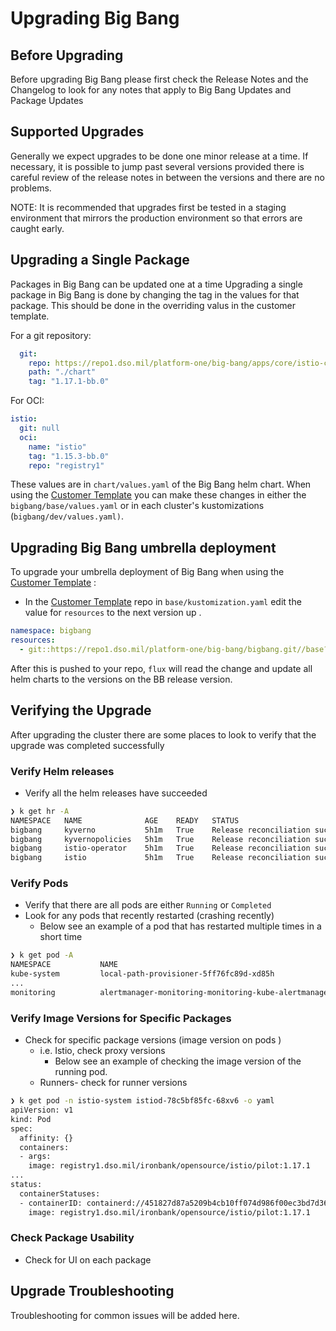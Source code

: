 # Upgrading Big Bang

## Before Upgrading
Before upgrading Big Bang please first check the Release Notes and the Changelog to look for any notes that apply to Big Bang Updates and Package Updates

## Supported Upgrades
Generally we expect upgrades to be done one minor release at a time.  If necessary, it is possible to jump past several versions provided there is careful review of the release notes in between the versions and there are no problems.

NOTE: It is recommended that upgrades first be tested in a staging environment that mirrors the production environment so that errors are caught early.

## Upgrading a Single Package
Packages in Big Bang can be updated one at a time
Upgrading a single package in Big Bang is done by changing the tag in the values for that package.  This should be done in the overriding valus in the customer template.

For a git repository:

```yaml
  git:
    repo: https://repo1.dso.mil/platform-one/big-bang/apps/core/istio-controlplane.git
    path: "./chart"
    tag: "1.17.1-bb.0"
```

For OCI:

```yaml
istio:
  git: null
  oci:
    name: "istio"
    tag: "1.15.3-bb.0"
    repo: "registry1"
```

These values are in `chart/values.yaml` of the Big Bang helm chart.
When using the [Customer Template](https://repo1.dso.mil/big-bang/customers/template) you can make these changes in either the `bigbang/base/values.yaml` or in each cluster's kustomizations (`bigbang/dev/values.yaml)`.

## Upgrading Big Bang umbrella deployment
To upgrade your umbrella deployment of Big Bang when using the [Customer Template](https://repo1.dso.mil/big-bang/customers/template) :
* In the [Customer Template](https://repo1.dso.mil/big-bang/customers/template) repo in `base/kustomization.yaml` edit the value for `resources` to the next version up .

```yaml
namespace: bigbang
resources:
  - git::https://repo1.dso.mil/platform-one/big-bang/bigbang.git//base?ref=release-1.56.x
```

After this is pushed to your repo, `flux` will read the change and update all helm charts to the versions on the BB release version.

## Verifying the Upgrade
After upgrading the cluster there are some places to look to verify that the upgrade was completed successfully

### Verify Helm releases 
 - Verify all the helm releases have succeeded
```bash
❯ k get hr -A
NAMESPACE   NAME              AGE    READY   STATUS
bigbang     kyverno           5h1m   True    Release reconciliation succeeded
bigbang     kyvernopolicies   5h1m   True    Release reconciliation succeeded
bigbang     istio-operator    5h1m   True    Release reconciliation succeeded
bigbang     istio             5h1m   True    Release reconciliation succeeded
```

### Verify Pods
 - Verify that there are all pods are either `Running` or `Completed`
 - Look for any pods that recently restarted (crashing recently)
   - Below see an example of a pod that has restarted multiple times in a short time
```bash
❯ k get pod -A
NAMESPACE           NAME                                                        READY   STATUS    RESTARTS   AGE
kube-system         local-path-provisioner-5ff76fc89d-xd85h                     1/1     Running   0          22m
...
monitoring          alertmanager-monitoring-monitoring-kube-alertmanager-0      3/3     Running   7          3m
```

### Verify Image Versions for Specific Packages
 - Check for specific package versions (image version on pods ) 
   - i.e. Istio, check proxy versions
     - Below see an example of checking the image version of the running pod.
   - Runners- check for runner versions
```bash
❯ k get pod -n istio-system istiod-78c5bf85fc-68xv6 -o yaml
apiVersion: v1
kind: Pod
spec:
  affinity: {}
  containers:
  - args:
    image: registry1.dso.mil/ironbank/opensource/istio/pilot:1.17.1
...
status:
  containerStatuses:
  - containerID: containerd://451827d87a5209b4cb10ff074d986f00ec3bd7d36082cb49b8612e3a48eea9b7
    image: registry1.dso.mil/ironbank/opensource/istio/pilot:1.17.1
```
### Check Package Usability
 - Check for UI on each package

## Upgrade Troubleshooting
Troubleshooting for common issues will be added here.
